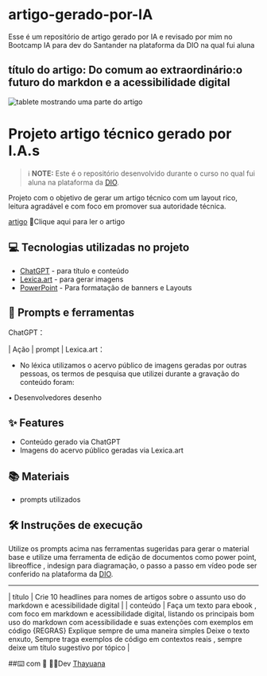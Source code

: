 # artigo-gerado-por-IA
Esse é um repositório de artigo gerado por IA  e revisado por mim no Bootcamp IA para dev do Santander na plataforma da DIO na qual fui aluna

## título do artigo: Do comum ao extraordinário:o futuro do markdon e a acessibilidade digital

![tablete mostrando uma parte do artigo ](https://github.com/Thayuana/artigo-gerado-por-IA/assets/170134813/797fc49a-2ad1-4917-993c-c0f28d7a2c8b)

# Projeto artigo técnico gerado por I.A.s


 > ℹ️ **NOTE:** Este é o repositório desenvolvido durante o curso no qual fui aluna na plataforma da [DIO](https://dio.me).


Projeto com o objetivo de gerar um artigo técnico com um layout rico, leitura agradável e com foco em promover sua autoridade técnica.

[artigo](https://web.dio.me/articles/do-comum-ao-extraordinario-o-futuro-do-markdown-e-a-acessibilidade-digital?back=%2Farticles&page=1&order=oldest) 📕Clique aqui para ler o artigo</a>
## 💻 Tecnologias utilizadas no projeto

- [ChatGPT](https://chat.openai.com/) - para título e conteúdo
- [Lexica.art](https://lexica.art/) - para gerar imagens
- [PowerPoint](https://www.microsoft.com/en/microsoft-365/powerpoint) - Para formatação de banners e Layouts

## 📄 Prompts e ferramentas


ChatGPT：

|   Ação   | prompt                                                                                                                                                                                                                                                                         |
Lexica.art：

- No léxica utilizamos o acervo público de imagens geradas por outras pessoas, os termos de pesquisa que utilizei durante a gravação do conteúdo foram:

• Desenvolvedores desenho



## ✨ Features

- Conteúdo gerado via ChatGPT
- Imagens do acervo público geradas via Lexica.art

## 📚 Materiais

- prompts utilizados

## 🛠️ Instruções de execução

Utilize os prompts acima nas ferramentas sugeridas para gerar o material base e utilize uma ferramenta de edição de documentos como power point, libreoffice , indesign para diagramação, o passo a passo em vídeo pode ser conferido na plataforma da [DIO](https://dio.me).

---

|  título  | Crie 10 headlines para nomes de artigos sobre o assunto  uso do markdown e acessibilidade digital                                                                                                                                                                                                   |
| conteúdo | Faça um texto para ebook , com foco em markdown e acessibilidade digital, listando os principais bom uso do markdown com acessibilidade e suas extenções com exemplos em código {REGRAS} Explique sempre de uma maneira simples Deixe o texto enxuto, Sempre traga exemplos de código em contextos reais , sempre deixe um título sugestivo por tópico |


##⌨️ com 💜
👩🏽Dev [ Thayuana](www.linkedin.com/in/thayuanatrindade)



